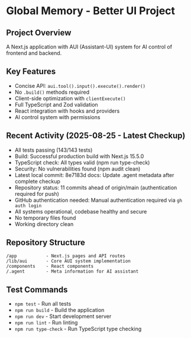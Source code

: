 # Global Memory - Better UI Project

## Project Overview
A Next.js application with AUI (Assistant-UI) system for AI control of frontend and backend.

## Key Features
- Concise API: `aui.tool().input().execute().render()`
- No `.build()` methods required
- Client-side optimization with `clientExecute()`
- Full TypeScript and Zod validation
- React integration with hooks and providers
- AI control system with permissions

## Recent Activity (2025-08-25 - Latest Checkup)
- All tests passing (143/143 tests)
- Build: Successful production build with Next.js 15.5.0
- TypeScript check: All types valid (npm run type-check)
- Security: No vulnerabilities found (npm audit clean)
- Latest local commit: 8e7183d docs: Update .agent metadata after complete checkup
- Repository status: 11 commits ahead of origin/main (authentication required for push)
- GitHub authentication needed: Manual authentication required via `gh auth login`
- All systems operational, codebase healthy and secure
- No temporary files found
- Working directory clean

## Repository Structure
```
/app           - Next.js pages and API routes
/lib/aui       - Core AUI system implementation
/components    - React components
/.agent        - Meta information for AI assistant
```

## Test Commands
- `npm test` - Run all tests
- `npm run build` - Build the application
- `npm run dev` - Start development server
- `npm run lint` - Run linting
- `npm run type-check` - Run TypeScript type checking